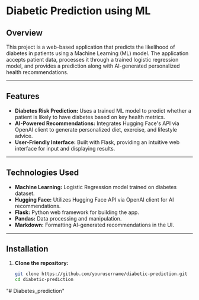 # Diabetic Prediction using ML

## Overview
This project is a web-based application that predicts the likelihood of diabetes in patients using a Machine Learning (ML) model. The application accepts patient data, processes it through a trained logistic regression model, and provides a prediction along with AI-generated personalized health recommendations.

---

## Features
- **Diabetes Risk Prediction:** Uses a trained ML model to predict whether a patient is likely to have diabetes based on key health metrics.
- **AI-Powered Recommendations:** Integrates Hugging Face's API via OpenAI client to generate personalized diet, exercise, and lifestyle advice.
- **User-Friendly Interface:** Built with Flask, providing an intuitive web interface for input and displaying results.

---

## Technologies Used
- **Machine Learning:** Logistic Regression model trained on diabetes dataset.
- **Hugging Face:** Utilizes Hugging Face API via OpenAI client for AI recommendations.
- **Flask:** Python web framework for building the app.
- **Pandas:** Data processing and manipulation.
- **Markdown:** Formatting AI-generated recommendations in the UI.

---

## Installation

1. **Clone the repository:**

   ```bash
   git clone https://github.com/yourusername/diabetic-prediction.git
   cd diabetic-prediction
"# Diabetes_prediction" 
